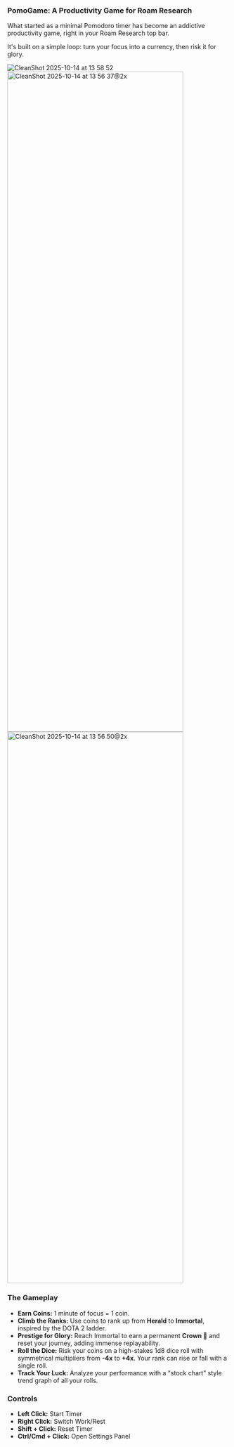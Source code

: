 ### **PomoGame: A Productivity Game for Roam Research**

What started as a minimal Pomodoro timer has become an addictive productivity game, right in your Roam Research top bar.

It's built on a simple loop: turn your focus into a currency, then risk it for glory.

![CleanShot 2025-10-14 at 13 58 52](https://github.com/user-attachments/assets/19dbef9d-41e9-44e5-84a2-85d762b3e6e5)
<img width="400" height="1504" alt="CleanShot 2025-10-14 at 13 56 37@2x" src="https://github.com/user-attachments/assets/6aef9198-8b88-422b-80b2-6117aafc162b" />
<img width="400" height="1256" alt="CleanShot 2025-10-14 at 13 56 50@2x" src="https://github.com/user-attachments/assets/5df21ef8-d850-440d-adf3-7350378d2762" />

### The Gameplay

* **Earn Coins:** 1 minute of focus = 1 coin.
* **Climb the Ranks:** Use coins to rank up from **Herald** to **Immortal**, inspired by the DOTA 2 ladder.
* **Prestige for Glory:** Reach Immortal to earn a permanent **Crown 👑** and reset your journey, adding immense replayability.
* **Roll the Dice:** Risk your coins on a high-stakes 1d8 dice roll with symmetrical multipliers from **-4x** to **+4x**. Your rank can rise or fall with a single roll.
* **Track Your Luck:** Analyze your performance with a "stock chart" style trend graph of all your rolls.

### Controls

* **Left Click:** Start Timer
* **Right Click:** Switch Work/Rest
* **Shift + Click:** Reset Timer
* **Ctrl/Cmd + Click:** Open Settings Panel
